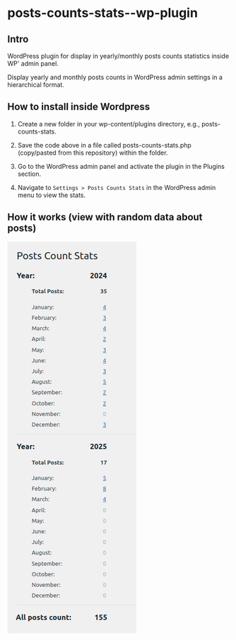 # posts-counts-stats--wp-plugin

## Intro
WordPress plugin for display in yearly/monthly posts counts statistics inside WP' admin panel.

Display yearly and monthly posts counts in WordPress admin settings in a hierarchical format.

## How to install inside Wordpress

1. Create a new folder in your wp-content/plugins directory, e.g., posts-counts-stats.

2. Save the code above in a file called posts-counts-stats.php (copy/pasted from this repository) within the folder.

3. Go to the WordPress admin panel and activate the plugin in the Plugins section.

4. Navigate to `Settings > Posts Counts Stats` in the WordPress admin menu to view the stats.

## How it works (view with random data about posts)

![Visual effect of usage this plugin in WP admin](bieli_giithub__posts-counts-stats--wp-plugin1.png)

